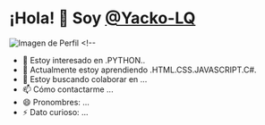 # ¡Hola! 👋 Soy [@Yacko-LQ](https://github.com/Yacko-LQ)

![Imagen de Perfil]() <!-- 

- 👀 Estoy interesado en .PYTHON..
- 🌱 Actualmente estoy aprendiendo .HTML.CSS.JAVASCRIPT.C#.
- 💞️ Estoy buscando colaborar en ...
- 📫 Cómo contactarme ...
- 😄 Pronombres: ...
- ⚡ Dato curioso: ...

<!---
Yacko-LQ/Yacko-LQ es un repositorio ✨ especial ✨ porque su `README.md` (este archivo) aparece en tu perfil de GitHub.
Puedes hacer clic en el enlace de Vista previa para ver los cambios.
--->
